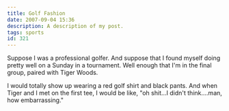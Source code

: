 ```yaml
---
title: Golf Fashion
date: 2007-09-04 15:36
description: A description of my post.
tags: sports
id: 321
---
```

Suppose I was a professional golfer.  And suppose that I found myself doing pretty well on a Sunday in a tournament.  Well enough that I'm in the final group, paired with Tiger Woods.

I would totally show up wearing a red golf shirt and black pants.  And when Tiger and I met on the first tee, I would be like, "oh shit...I didn't think....man, how embarrassing."